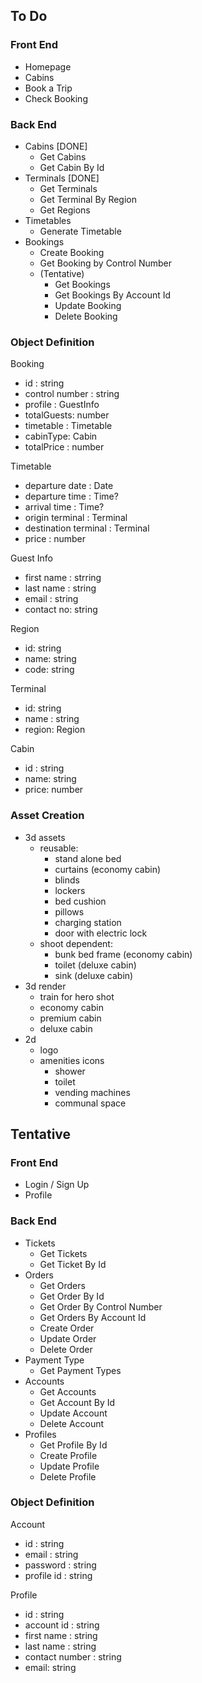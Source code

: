 ## To Do

### Front End
- Homepage
- Cabins
- Book a Trip
- Check Booking

### Back End
- Cabins [DONE]
    - Get Cabins
    - Get Cabin By Id
- Terminals [DONE]
    - Get Terminals
    - Get Terminal By Region
    - Get Regions
- Timetables
    - Generate Timetable
- Bookings
    - Create Booking
    - Get Booking by Control Number
    - (Tentative)
        - Get Bookings
        - Get Bookings By Account Id
        - Update Booking
        - Delete Booking

### Object Definition

Booking
- id : string
- control number : string
- profile : GuestInfo
- totalGuests: number
- timetable : Timetable
- cabinType: Cabin
- totalPrice : number 

Timetable
- departure date : Date
- departure time : Time?
- arrival time : Time?
- origin terminal : Terminal
- destination terminal : Terminal
- price : number

Guest Info
- first name : strring
- last name : string
- email : string
- contact no: string

Region
- id: string
- name: string
- code: string

Terminal
- id: string
- name : string
- region: Region

Cabin
- id : string
- name: string
- price: number

### Asset Creation

- 3d assets
    - reusable:
        - stand alone bed
        - curtains (economy cabin)
        - blinds
        - lockers
        - bed cushion
        - pillows
        - charging station
        - door with electric lock
    - shoot dependent:
        - bunk bed frame (economy cabin)
        - toilet (deluxe cabin)
        - sink (deluxe cabin)
- 3d render
    - train for hero shot
    - economy cabin 
    - premium cabin
    - deluxe cabin
- 2d
    - logo
    - amenities icons
        - shower
        - toilet
        - vending machines
        - communal space


## Tentative

### Front End
- Login / Sign Up
- Profile

### Back End
- Tickets
    - Get Tickets
    - Get Ticket By Id
- Orders
    - Get Orders
    - Get Order By Id
    - Get Order By Control Number
    - Get Orders By Account Id
    - Create Order
    - Update Order
    - Delete Order
- Payment Type
    - Get Payment Types
- Accounts
    - Get Accounts
    - Get Account By Id
    - Update Account
    - Delete Account
- Profiles
    - Get Profile By Id
    - Create Profile
    - Update Profile
    - Delete Profile

### Object Definition

Account
- id : string
- email : string
- password : string
- profile id : string

Profile
- id : string
- account id : string
- first name : string
- last name : string
- contact number : string
- email: string